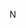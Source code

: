<!DOCTYPE html>
<html>
<head>
    <meta charset="utf-8">
    <title>omofun</title>
    <meta name="funk" content="you">                                           
</head>
<body>
<p>N</p>

</body>
